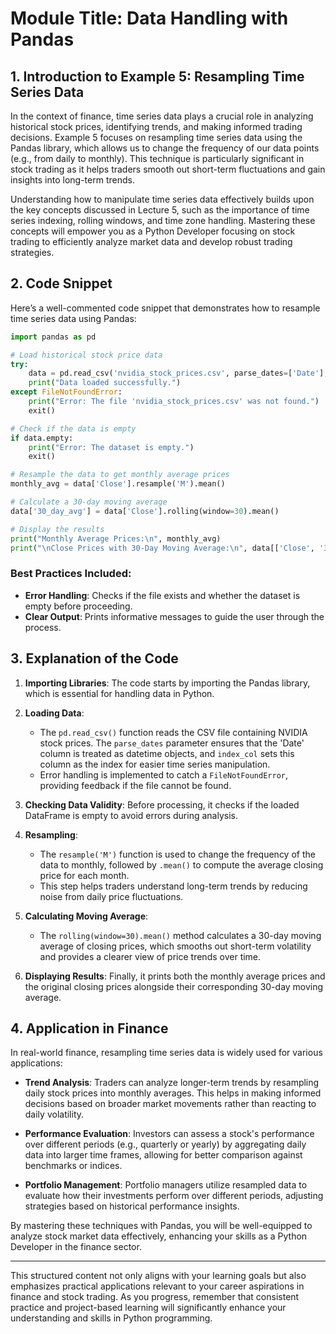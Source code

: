# Module Title: Data Handling with Pandas

## 1. Introduction to Example 5: Resampling Time Series Data

In the context of finance, time series data plays a crucial role in analyzing historical stock prices, identifying trends, and making informed trading decisions. Example 5 focuses on resampling time series data using the Pandas library, which allows us to change the frequency of our data points (e.g., from daily to monthly). This technique is particularly significant in stock trading as it helps traders smooth out short-term fluctuations and gain insights into long-term trends.

Understanding how to manipulate time series data effectively builds upon the key concepts discussed in Lecture 5, such as the importance of time series indexing, rolling windows, and time zone handling. Mastering these concepts will empower you as a Python Developer focusing on stock trading to efficiently analyze market data and develop robust trading strategies.

## 2. Code Snippet

Here’s a well-commented code snippet that demonstrates how to resample time series data using Pandas:

```python
import pandas as pd

# Load historical stock price data
try:
    data = pd.read_csv('nvidia_stock_prices.csv', parse_dates=['Date'], index_col='Date')
    print("Data loaded successfully.")
except FileNotFoundError:
    print("Error: The file 'nvidia_stock_prices.csv' was not found.")
    exit()

# Check if the data is empty
if data.empty:
    print("Error: The dataset is empty.")
    exit()

# Resample the data to get monthly average prices
monthly_avg = data['Close'].resample('M').mean()

# Calculate a 30-day moving average
data['30_day_avg'] = data['Close'].rolling(window=30).mean()

# Display the results
print("Monthly Average Prices:\n", monthly_avg)
print("\nClose Prices with 30-Day Moving Average:\n", data[['Close', '30_day_avg']])
```

### Best Practices Included:
- **Error Handling**: Checks if the file exists and whether the dataset is empty before proceeding.
- **Clear Output**: Prints informative messages to guide the user through the process.

## 3. Explanation of the Code

1. **Importing Libraries**: The code starts by importing the Pandas library, which is essential for handling data in Python.
  
2. **Loading Data**: 
   - The `pd.read_csv()` function reads the CSV file containing NVIDIA stock prices. The `parse_dates` parameter ensures that the 'Date' column is treated as datetime objects, and `index_col` sets this column as the index for easier time series manipulation.
   - Error handling is implemented to catch a `FileNotFoundError`, providing feedback if the file cannot be found.

3. **Checking Data Validity**: Before processing, it checks if the loaded DataFrame is empty to avoid errors during analysis.

4. **Resampling**: 
   - The `resample('M')` function is used to change the frequency of the data to monthly, followed by `.mean()` to compute the average closing price for each month.
   - This step helps traders understand long-term trends by reducing noise from daily price fluctuations.

5. **Calculating Moving Average**: 
   - The `rolling(window=30).mean()` method calculates a 30-day moving average of closing prices, which smooths out short-term volatility and provides a clearer view of price trends over time.

6. **Displaying Results**: Finally, it prints both the monthly average prices and the original closing prices alongside their corresponding 30-day moving average.

## 4. Application in Finance

In real-world finance, resampling time series data is widely used for various applications:

- **Trend Analysis**: Traders can analyze longer-term trends by resampling daily stock prices into monthly averages. This helps in making informed decisions based on broader market movements rather than reacting to daily volatility.
  
- **Performance Evaluation**: Investors can assess a stock's performance over different periods (e.g., quarterly or yearly) by aggregating daily data into larger time frames, allowing for better comparison against benchmarks or indices.

- **Portfolio Management**: Portfolio managers utilize resampled data to evaluate how their investments perform over different periods, adjusting strategies based on historical performance insights.

By mastering these techniques with Pandas, you will be well-equipped to analyze stock market data effectively, enhancing your skills as a Python Developer in the finance sector.

---

This structured content not only aligns with your learning goals but also emphasizes practical applications relevant to your career aspirations in finance and stock trading. As you progress, remember that consistent practice and project-based learning will significantly enhance your understanding and skills in Python programming.